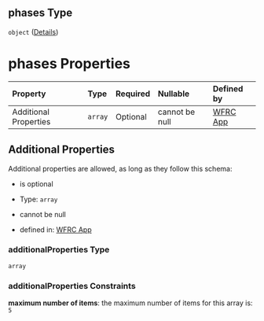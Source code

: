 ## phases Type

`object` ([Details](config-properties-map-infos-map-info-properties-filter-properties-phases.md))

# phases Properties

| Property              | Type    | Required | Nullable       | Defined by                                                                                                                                                                                                                                                               |
| :-------------------- | :------ | :------- | :------------- | :----------------------------------------------------------------------------------------------------------------------------------------------------------------------------------------------------------------------------------------------------------------------- |
| Additional Properties | `array` | Optional | cannot be null | [WFRC App](config-properties-map-infos-map-info-properties-filter-properties-phases-additionalproperties.md "https://wfrc.org/wasatch-choice-map/config.schema.json#/properties/mapInfos/additionalProperties/properties/filter/properties/phases/additionalProperties") |

## Additional Properties

Additional properties are allowed, as long as they follow this schema:



* is optional

* Type: `array`

* cannot be null

* defined in: [WFRC App](config-properties-map-infos-map-info-properties-filter-properties-phases-additionalproperties.md "https://wfrc.org/wasatch-choice-map/config.schema.json#/properties/mapInfos/additionalProperties/properties/filter/properties/phases/additionalProperties")

### additionalProperties Type

`array`

### additionalProperties Constraints

**maximum number of items**: the maximum number of items for this array is: `5`

